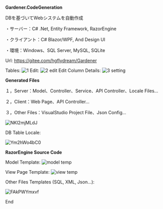 **Gardener.CodeGeneration**

DBを基づいてWebシステムを自動作成


・サーバー：C# .Net, Entity Framework, RazorEngine

・クライアント：C# Blazor/WPF, And Design UI

・環境：Windows、SQL Server, MySQL, SQLite


Url:
https://gitee.com/hgflydream/Gardener

Tables:
![1](https://github.com/csm12s/Blazor-Web-App-Code-Generation/assets/64699457/9ef0fd28-dd7f-444c-aa75-afb62c364e94)
Edit:
![2 edit](https://github.com/csm12s/Blazor-Web-App-Code-Generation/assets/64699457/98d72c67-c7fc-4944-a5e1-2b7ab7074169)
Edit Column Details:
![3 setting](https://github.com/csm12s/Blazor-Web-App-Code-Generation/assets/64699457/f81de584-197e-4599-b242-7ea3afbd3a67)

**Generated Files**

１，Server：Model、Controller、Service、API Controller、Locale Files...

２，Client：Web Page、API Controller...

３，Other Files：VisualStudio Project File、Json Config...



![NKl2mjMLdJ](https://github.com/csm12s/Blazor-Code-Gen/assets/64699457/101313d5-0334-4a64-afa8-78a4d4fe403f)

DB Table Locale:

![Ym2hWo4bC0](https://github.com/csm12s/Blazor-Code-Gen/assets/64699457/49cc4309-407c-47a7-beb8-66dfff4b2421)


**RazorEngine Source Code**

Model Template:
![model temp](https://github.com/csm12s/Blazor-Code-Gen/assets/64699457/14601a36-d545-4a11-93d4-b045ba0835ac)

View Page Template:
![view temp](https://github.com/csm12s/Blazor-Code-Gen/assets/64699457/7d2651d9-a2e0-48b7-ba0a-a67317f7da6f)

Other Files Templates (SQL, XML, Json...):

![FAkPWYmxvf](https://github.com/csm12s/Blazor-Code-Gen/assets/64699457/288e25f5-5af2-4af1-b12d-40d82cb8be96)


End
